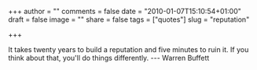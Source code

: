 +++
author = ""
comments = false
date = "2010-01-07T15:10:54+01:00"
draft = false
image = ""
share = false
tags = ["quotes"]
slug = "reputation"

+++

It takes twenty years to build a reputation and five minutes to ruin it. If
you think about that, you'll do things differently. --- Warren Buffett
